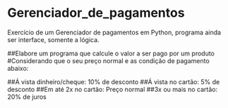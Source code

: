 # Gerenciador_de_pagamentos
Exercício de um Gerenciador de pagamentos em Python, programa ainda ser interface, somente a lógica.

##Elabore um programa que calcule o valor a ser pago por um produto
#Considerando que o seu preço normal e as condição de pagamento abaixo:

##Á vista dinheiro/cheque: 10% de desconto
##Á vista no cartão: 5% de desconto 
##Em até 2x no cartão: Preço normal
##3x ou mais no cartão: 20% de juros 
